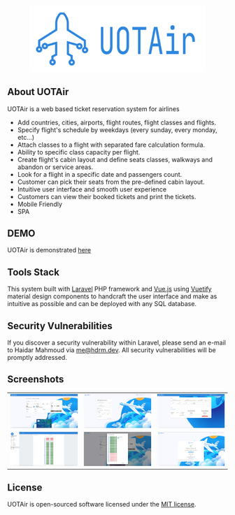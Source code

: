 <p align="center"><img src="https://raw.githubusercontent.com/hdrm147/uotair/master/public/images/logo.png?raw=true" width="400"></p>


## About UOTAir

UOTAir is a web based ticket reservation system for airlines
 
- Add countries, cities, airports, flight routes, flight classes and flights.
- Specify flight's schedule by weekdays (every sunday, every monday, etc...) 
- Attach classes to a flight with separated fare calculation formula. 
- Ability to specific class capacity per flight.  
- Create flight's cabin layout and define seats classes, walkways and abandon or service areas.
- Look for a flight in a specific date and passengers count.
- Customer can pick their seats from the pre-defined cabin layout.
- Intuitive user interface and smooth user experience
- Customers can view their booked tickets and print the tickets.
- Mobile Friendly
- SPA

## DEMO

UOTAir is demonstrated [here]("https://uot.hdrm.dev")

## Tools Stack

This system built with [Laravel](https://laravel.com/docs) PHP framework and [Vue.js](https://vuejs.org) using [Vuetify](https://vuetifyjs.com/en/) material design components to handcraft the user interface and make as intuitive as possible and can be deployed with any SQL database.

## Security Vulnerabilities

If you discover a security vulnerability within Laravel, please send an e-mail to Haidar Mahmoud via [me@hdrm.dev](mailto:me@hdrm.dev). All security vulnerabilities will be promptly addressed.

## Screenshots

| | | |
|:-------------------------:|:-------------------------:|:-------------------------:|
   <img src="https://raw.githubusercontent.com/hdrm147/uotair/master/screenshots/4.png?raw=true" width="400"> | <img src="https://raw.githubusercontent.com/hdrm147/uotair/master/screenshots/2.png?raw=true" width="400"> | <img src="https://raw.githubusercontent.com/hdrm147/uotair/master/screenshots/3.png?raw=true" width="400">
   <img src="https://raw.githubusercontent.com/hdrm147/uotair/master/screenshots/1.png?raw=true" width="400"> | <img src="https://raw.githubusercontent.com/hdrm147/uotair/master/screenshots/5.png?raw=true" width="400"> | <img src="https://raw.githubusercontent.com/hdrm147/uotair/master/screenshots/6.png?raw=true" width="400">

## License

UOTAir is open-sourced software licensed under the [MIT license](https://opensource.org/licenses/MIT).
